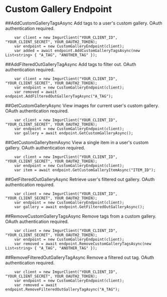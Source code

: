# Custom Gallery Endpoint

##AddCustomGalleryTagsAsync
Add tags to a user's custom gallery. OAuth authentication required.

		var client = new ImgurClient("YOUR_CLIENT_ID", "YOUR_CLIENT_SECRET", YOUR_OAUTH2_TOKEN);
		var endpoint = new CustomGalleryEndpoint(client);
		var added = await endpoint.AddCustomGalleryTagsAsync(new List<string> { "A_TAG", "ANOTHER_TAG" });
			
##AddFilteredOutGalleryTagAsync
Add tags to filter out. OAuth authentication required.

		var client = new ImgurClient("YOUR_CLIENT_ID", "YOUR_CLIENT_SECRET", YOUR_OAUTH2_TOKEN);
		var endpoint = new CustomGalleryEndpoint(client);
		var removed = await endpoint.AddFilteredOutGalleryTagAsync("A_TAG");
			
##GetCustomGalleryAsync
View images for current user's custom gallery. OAuth authentication required.

		var client = new ImgurClient("YOUR_CLIENT_ID", "YOUR_CLIENT_SECRET", YOUR_OAUTH2_TOKEN);
		var endpoint = new CustomGalleryEndpoint(client);
		var gallery = await endpoint.GetCustomGalleryAsync();
			
##GetCustomGalleryItemAsync
View a single item in a user's custom gallery. OAuth authentication required.
 
		var client = new ImgurClient("YOUR_CLIENT_ID", "YOUR_CLIENT_SECRET", YOUR_OAUTH2_TOKEN);
		var endpoint = new CustomGalleryEndpoint(client);
		var item = await endpoint.GetCustomGalleryItemAsync("ITEM_ID");
			
##GetFilteredOutGalleryAsync
Retrieve user's filtered out gallery. OAuth authentication required.
 
		var client = new ImgurClient("YOUR_CLIENT_ID", "YOUR_CLIENT_SECRET", YOUR_OAUTH2_TOKEN);
		var endpoint = new CustomGalleryEndpoint(client);
		var gallery = await endpoint.GetFilteredOutGalleryAsync();
			
##RemoveCustomGalleryTagsAsync
Remove tags from a custom gallery. OAuth authentication required.

		var client = new ImgurClient("YOUR_CLIENT_ID", "YOUR_CLIENT_SECRET", YOUR_OAUTH2_TOKEN);
		var endpoint = new CustomGalleryEndpoint(client);
		var removed = await endpoint.RemoveCustomGalleryTagsAsync(new List<string> { "A_TAG", "ANOTHER_TAG" });
			
##RemoveFilteredOutGalleryTagAsync
Remove a filtered out tag. OAuth authentication required.

		var client = new ImgurClient("YOUR_CLIENT_ID", "YOUR_CLIENT_SECRET", YOUR_OAUTH2_TOKEN);
		var endpoint = new CustomGalleryEndpoint(client);
		var removed = await endpoint.RemoveFilteredOutGalleryTagAsync("A_TAG");